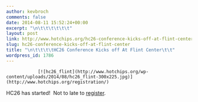 ```yaml
---
author: kevbroch
comments: false
date: 2014-08-11 15:52:24+00:00
excerpt: "\n\t\t\t\t\t\t"
layout: post
link: http://www.hotchips.org/hc26-conference-kicks-off-at-flint-center/
slug: hc26-conference-kicks-off-at-flint-center
title: "\n\t\t\t\tHC26 Conference Kicks off At Flint Center\t\t"
wordpress_id: 1786
---
```



				[![hc26_flint](http://www.hotchips.org/wp-content/uploads/2014/08/hc26_flint-300x225.jpg)](http://www.hotchips.org/registration/)

HC26 has started!  Not to late to [register](http://www.hotchips.org/registration/).		
